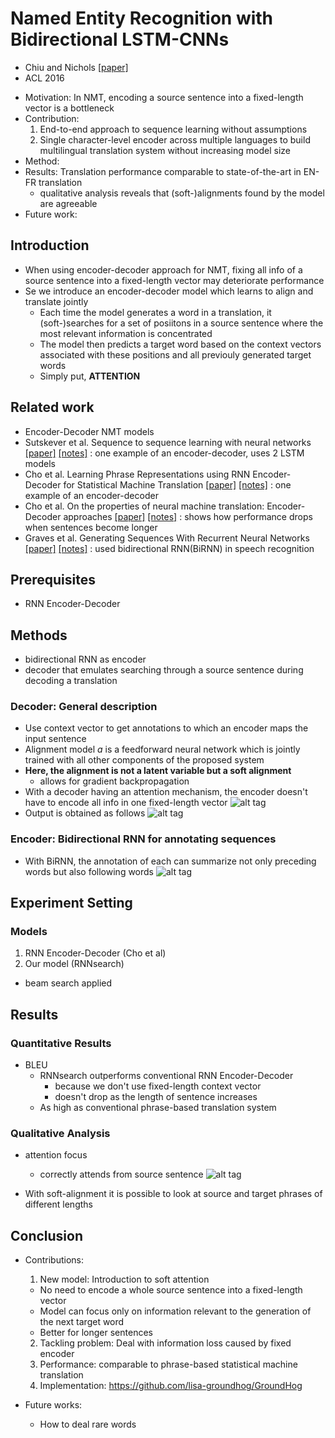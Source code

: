 # Named Entity Recognition with Bidirectional LSTM-CNNs
- Chiu and Nichols
[[paper]](https://www.aclweb.org/anthology/Q/Q16/Q16-1026.pdf)
- ACL 2016

* Motivation: In NMT, encoding a source sentence into a fixed-length vector is a bottleneck
* Contribution: 
  1. End-to-end approach to sequence learning without assumptions
  2. Single character-level encoder across multiple languages to build multilingual translation system without increasing model size
* Method: 
* Results: Translation performance comparable to state-of-the-art in EN-FR translation
  - qualitative analysis reveals that (soft-)alignments found by the model are agreeable
* Future work: 

## Introduction
- When using encoder-decoder approach for NMT, fixing all info of a source sentence into a fixed-length vector
may deteriorate performance
- Se we introduce an encoder-decoder model which learns to align and translate jointly
  - Each time the model generates a word in a translation, it (soft-)searches for a set of posiitons in a source sentence
  where the most relevant information is concentrated
  - The model then predicts a target word based on the context vectors associated with these positions and all previouly generated
  target words
  - Simply put, **ATTENTION**

## Related work
- Encoder-Decoder NMT models
- Sutskever et al. Sequence to sequence learning with neural networks
[[paper]](http://papers.nips.cc/paper/5346-sequence-to-sequence-learning-with-neural-networks.pdf) 
[[notes]](https://github.com/mjc92/studies/blob/master/notes/Sequence_to_sequence_learning_with_neural_networks.md) 
: one example of an encoder-decoder, uses 2 LSTM models
- Cho et al. Learning Phrase Representations using RNN Encoder-Decoder for Statistical Machine Translation
[[paper]](https://arxiv.org/pdf/1406.1078v3.pdf) 
[[notes]]() 
: one example of an encoder-decoder
- Cho et al. On the properties of neural machine translation: Encoder-Decoder approaches
[[paper]]() 
[[notes]]() 
: shows how performance drops when sentences become longer
- Graves et al. Generating Sequences With Recurrent Neural Networks
[[paper]](https://arxiv.org/pdf/1308.0850v5.pdf) 
[[notes]]() 
: used bidirectional RNN(BiRNN) in speech recognition


## Prerequisites
- RNN Encoder-Decoder

## Methods
- bidirectional RNN as encoder
- decoder that emulates searching through a source sentence during decoding a translation

### Decoder: General description
- Use context vector to get annotations to which an encoder maps the input sentence
- Alignment model *a* is a feedforward neural network which is jointly trained with all other components
of the proposed system
- **Here, the alignment is not a latent variable but a soft alignment**
  - allows for gradient backpropagation
- With a decoder having an attention mechanism, the encoder doesn't have to encode all info in one fixed-length vector
![alt tag](https://github.com/mjc92/studies/blob/master/notes/images/decoder_attention_rnn.JPG)
- Output is obtained as follows
![alt tag](https://github.com/mjc92/studies/blob/master/notes/images/decoder_2_attention_rnn.JPG)

### Encoder: Bidirectional RNN for annotating sequences
- With BiRNN, the annotation of each can summarize not only preceding words but also following words
![alt tag](https://github.com/mjc92/studies/blob/master/notes/images/encoder_attention_rnn.JPG)


## Experiment Setting

### Models
1. RNN Encoder-Decoder (Cho et al)
2. Our model (RNNsearch)
- beam search applied

## Results

### Quantitative Results
- BLEU
  - RNNsearch outperforms conventional RNN Encoder-Decoder
    - because we don't use fixed-length context vector
    - doesn't drop as the length of sentence increases
  - As high as conventional phrase-based translation system

### Qualitative Analysis
- attention focus
  - correctly attends from source sentence
![alt tag](https://github.com/mjc92/studies/blob/master/notes/images/NMT_alignment.JPG)

- With soft-alignment it is possible to look at source and target phrases of different lengths

## Conclusion
- Contributions:
  1. New model: Introduction to soft attention
    - No need to encode a whole source sentence into a fixed-length vector
    - Model can focus only on information relevant to the generation of the next target word
    - Better for longer sentences
  2. Tackling problem: Deal with information loss caused by fixed encoder
  3. Performance: comparable to phrase-based statistical machine translation
  4. Implementation: https://github.com/lisa-groundhog/GroundHog

- Future works:
  - How to deal rare words
